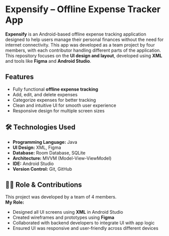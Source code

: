 # Expensify – Offline Expense Tracker App

**Expensify** is an Android-based offline expense tracking application designed to help users manage their personal finances without the need for internet connectivity. This app was developed as a team project by four members, with each contributor handling different parts of the application.  
This repository focuses on the **UI design and layout**, developed using **XML** and tools like **Figma** and **Android Studio**.

## Features

- Fully functional **offline expense tracking**
- Add, edit, and delete expenses
- Categorize expenses for better tracking
- Clean and intuitive UI for smooth user experience
- Responsive design for multiple screen sizes

## 🛠 Technologies Used

- **Programming Language:** Java
- **UI Design:** XML, Figma
- **Database:** Room Database, SQLite
- **Architecture:** MVVM (Model-View-ViewModel)
- **IDE:** Android Studio
- **Version Control:** Git, GitHub

## 🧑‍💻 Role & Contributions

This project was developed by a team of 4 members.  
**My Role:**  
- Designed all UI screens using **XML** in Android Studio  
- Created wireframes and prototypes using **Figma**  
- Collaborated with backend developers to integrate UI with app logic  
- Ensured UI was responsive and user-friendly across different devices

